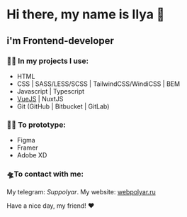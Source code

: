 # Hi there, my name is **Ilya** 👋
## i'm **Frontend-developer**

### 👨‍💻 In my projects I use:
+ HTML
+ CSS | SASS/LESS/SCSS | TailwindCSS/WindiCSS | BEM
+ Javascript | Typescript
+ [VueJS](https://vuejs.org/) | NuxtJS
+ Git (GitHub | Bitbucket | GitLab)

### 👨‍🏭 To prototype:
+ Figma
+ Framer
+ Adobe XD

### 🛸To contact with me:
My telegram: *Suppolyar*. 
My website: [webpolyar.ru](http://webpolyar.ru/)

Have a nice day, my friend! ❤️
